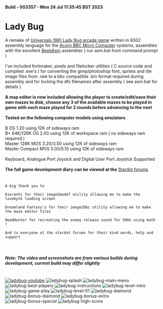 **Build - 003357 - Mon 24 Jul 11:35:45 BST 2023**
#
# Lady Bug
A remake of [Universals 1981 Lady Bug arcade game](https://en.wikipedia.org/wiki/Lady_Bug_(video_game)) written in 6502 assembly language for the [Acorn BBC Micro Computer](https://en.wikipedia.org/wiki/BBC_Micro) systems, assembles with the excellent [BeebAsm](https://github.com/stardot/beebasm) assembler ( run asm.bat from command prompt )\
\
I've included fontmaker, pixels and filelocker utilities ( C source code and compiled .exe's ) for converting the gimp/photoshop font, sprites and tile image files from .raw to a bbc compatible .bin format required during assembly and for locking the dfs filenames after assembly ( see asm.bat for details )\
\
**A map editor is now included allowing the player to create/edit/save their own mazes to disk, choose any 3 of the available mazes to be played in game with each maze played for 2 rounds before advancing to the next**\
\
**Tested on the following computer models using emulators**\
\
B OS 1.20 using 12K of sideways ram\
B+ 64K/128K OS 2.00 using 12K of workspace ram ( no sideways ram required )\
Master 128K MOS 3.20/3.50 using 12K of sideways ram\
Master Compact MOS 5.00/5.10 using 12K of sideways ram\
\
Keyboard, Analogue Port Joysick and Digital User Port Joystick Supported\
\
**The full game development diary can be viewed at the** [Stardot forums](https://stardot.org.uk/forums/viewtopic.php?f=53&t=21812)
#
```
A big thank you to
 
Kieranhj for their image2mode7 utility allowing me to make the lovebyte loading screen
 
Dreamland Fantasy's for their image2bbc utility allowing me to make the maze editor tiles
 
HeadHunter for recreating the enemy release sound for 50Hz using math !
 
And to everyone at the stardot forums for their kind words, help and support
 
```
#
_**Note: The video and screenshots are from various builds during development, current build may differ slightly**_
#
[![ladybug-youtube](https://user-images.githubusercontent.com/87623090/160109513-76d732fe-91b4-4aee-a2b3-c3e488377484.png)](https://www.youtube.com/watch?v=ziSzReRbM00) ![ladybug-splash](https://user-images.githubusercontent.com/87623090/160111286-5cf33214-35af-4b05-ade6-7df09058b241.png) ![ladybug-main-menu](https://user-images.githubusercontent.com/87623090/160111329-8b968dc6-d914-4254-9b91-7abfc43bb1f9.png) ![ladybug-best-players](https://user-images.githubusercontent.com/87623090/160112837-6a65f860-0aae-49f8-b01e-339f5099bf4f.png) ![ladybug-instructions](https://user-images.githubusercontent.com/87623090/160111497-709ce565-d3e1-4c21-aa8b-b2bb356362ce.png) ![ladybug-level-intro](https://user-images.githubusercontent.com/87623090/160112014-6084a5e9-5c8a-4044-8146-bd7e451c1914.png) ![ladybug-game-play](https://user-images.githubusercontent.com/87623090/160111568-ab633ad5-267f-4f3a-8074-ea0a99c9bb2e.png) ![ladybug-level-01](https://user-images.githubusercontent.com/87623090/160111525-00207801-50c1-438f-866d-ddbbcfd04b48.png) ![ladybug-diamond](https://user-images.githubusercontent.com/87623090/160112218-849800bd-e301-4bdb-a4e5-8727d2287cf4.png) ![ladybug-bonus-diamond](https://user-images.githubusercontent.com/87623090/160112416-338d33af-34cd-46aa-a5c7-71881c9fd4c2.png) ![ladybug-bonus-extra](https://user-images.githubusercontent.com/87623090/160112440-bee68866-91b1-421d-b474-2f7feae3fb52.png) ![ladybug-bonus-special](https://user-images.githubusercontent.com/87623090/160112466-e6fa7e25-b718-4fa0-ba98-dbf358db0ba0.png) ![ladybug-high-score](https://user-images.githubusercontent.com/87623090/160112520-594f9193-71c3-4fa4-bca9-497bd9b442ac.png)

